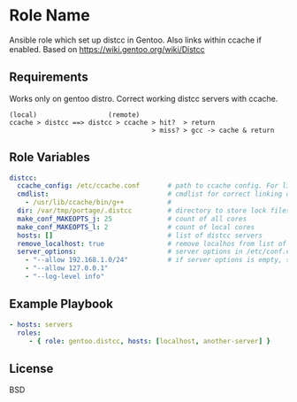 Role Name
=========

Ansible role which set up distcc in Gentoo. Also links within ccache if enabled.
Based on https://wiki.gentoo.org/wiki/Distcc

Requirements
------------

Works only on gentoo distro.
Correct working distcc servers with ccache.
```
(local)                  (remote)
ccache > distcc ==> distcc > ccache > hit?  > return
                                    > miss? > gcc -> cache & return
```

Role Variables
--------------

```yaml
distcc:
  ccache_config: /etc/ccache.conf       # path to ccache config. For linking with ccache
  cmdlist:                              # cmdlist for correct linking distcc server
    - /usr/lib/ccache/bin/g++           #
  dir: /var/tmp/portage/.distcc         # directory to store lock files and state files
  make_conf_MAKEOPTS_j: 25              # count of all cores
  make_conf_MAKEOPTS_l: 2               # count of local cores
  hosts: []                             # list of distcc servers
  remove_localhost: true                # remove localhos from list of distcc servers?
  server_options:                       # server options in /etc/conf.d/distcc
    - "--allow 192.168.1.0/24"          # if server options is empty, server will not be enabled
    - "--allow 127.0.0.1"
    - "--log-level info"
```

Example Playbook
----------------
```yaml
- hosts: servers
  roles:
     - { role: gentoo.distcc, hosts: [localhost, another-server] }
```

License
-------

BSD
